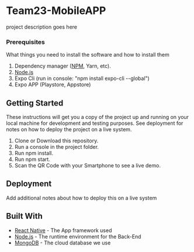 # Team23-MobileAPP
project description goes here

### Prerequisites
What things you need to install the software and how to install them

1. Dependency manager ([NPM](https://www.npmjs.com/get-npm), Yarn, etc).
2. [Node.js](https://nodejs.org/es/download/)
3. Expo Cli (run in console: "npm install expo-cli --global")
4. Expo APP (Playstore, Appstore)

## Getting Started
These instructions will get you a copy of the project up and running on your local machine for development and testing purposes. See deployment for notes on how to deploy the project on a live system.

1. Clone or Download this repository.
2. Run a console in the project folder.
3. Run npm install.
4. Run npm start.
5. Scan the QR Code with your Smartphone to see a live demo.


## Deployment

Add additional notes about how to deploy this on a live system

## Built With

* [React Native](https://reactnative.dev/docs/getting-started) - The App framework used
* [Node.js](https://rometools.github.io/rome/) - The runtime environment for the Back-End
* [MongoDB](https://www.mongodb.com/cloud) - The cloud database we use

